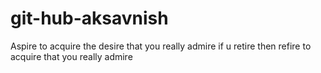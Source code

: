 # git-hub-aksavnish
Aspire to acquire the desire that you really admire if u retire then refire to acquire that you really admire
